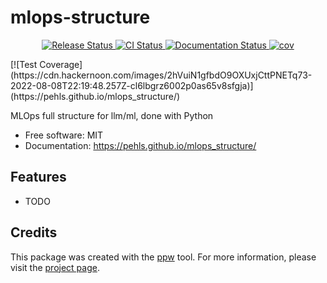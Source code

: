 # mlops-structure


<p align="center">
<a href="https://pypi.python.org/pypi/mlops_structure">
    <img src="https://img.shields.io/pypi/v/mlops_structure.svg"
        alt = "Release Status">
</a>

<a href="https://github.com/pehls/mlops_structure/.github/workflows">
    <img src="https://github.com/pehls/mlops_structure/.github/workflows/release.yml/badge.svg?branch=master" alt="CI Status">
</a>

<a href="https://pehls.github.io/mlops_structure/">
    <img src="https://img.shields.io/website/https/pehls.github.io/mlops_structure/index.html.svg?label=docs&down_message=unavailable&up_message=available" alt="Documentation Status">
</a>

<a href="https://github.com/pehls/mlops_structure/.github/workflows/">
    <img src="https://pehls.github.io/mlops_structure/badges/coverage.svge" alt="cov">
</a>
</p>
[![Test Coverage](https://cdn.hackernoon.com/images/2hVuiN1gfbdO9OXUxjCttPNETq73-2022-08-08T22:19:48.257Z-cl6lbgrz6002p0as65v8sfgja)](https://pehls.github.io/mlops_structure/)

MLOps full structure for llm/ml, done with Python


* Free software: MIT
* Documentation: <https://pehls.github.io/mlops_structure/>


## Features

* TODO

## Credits

This package was created with the [ppw](https://zillionare.github.io/python-project-wizard) tool. For more information, please visit the [project page](https://zillionare.github.io/python-project-wizard/).

